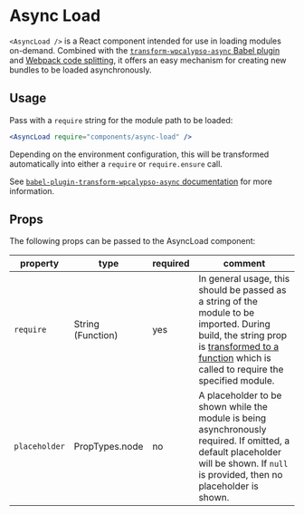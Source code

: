 # Async Load

`<AsyncLoad />` is a React component intended for use in loading modules on-demand. Combined with the [`transform-wpcalypso-async` Babel plugin](https://github.com/Automattic/wp-calypso/blob/master/packages/babel-plugin-transform-wpcalypso-async) and [Webpack code splitting](https://webpack.github.io/docs/code-splitting.html), it offers an easy mechanism for creating new bundles to be loaded asynchronously.

## Usage

Pass with a `require` string for the module path to be loaded:

```jsx
<AsyncLoad require="components/async-load" />
```

Depending on the environment configuration, this will be transformed automatically into either a `require` or `require.ensure` call.

See [`babel-plugin-transform-wpcalypso-async` documentation](https://github.com/Automattic/wp-calypso/blob/master/packages/babel-plugin-transform-wpcalypso-async) for more information.

## Props

The following props can be passed to the AsyncLoad component:

| property      | type              | required | comment                                                                                                                                                                                                                                                                                               |
| ------------- | ----------------- | -------- | ----------------------------------------------------------------------------------------------------------------------------------------------------------------------------------------------------------------------------------------------------------------------------------------------------- |
| `require`     | String (Function) | yes      | In general usage, this should be passed as a string of the module to be imported. During build, the string prop is [transformed to a function](https://github.com/Automattic/wp-calypso/blob/master/packages/babel-plugin-transform-wpcalypso-async) which is called to require the specified module. |
| `placeholder` | PropTypes.node    | no       | A placeholder to be shown while the module is being asynchronously required. If omitted, a default placeholder will be shown. If `null` is provided, then no placeholder is shown.                                                                                                                    |
